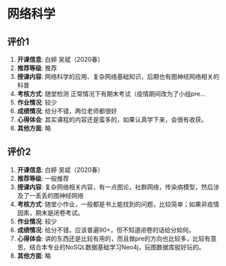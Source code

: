 # 网络科学

## 评价1

1. **开课信息**: 白婷 吴斌（2020春）
2. **推荐等级**: 推荐
3. **授课内容**: 网络科学的应用、复杂网络基础知识，后期也有图神经网络相关的科普
4. **考核方式**: 随堂检测 正常情况下有期末考试（疫情期间改为了小组pre...
5. **作业情况**: 较少
6. **成绩情况**: 给分不错，两位老师都很好
7. **心得体会**: 其实课程的内容还是蛮多的，如果认真学下来，会很有收获。
8. **其他方面**: 略

## 评价2

1. **开课信息**: 白婷 吴斌（2020春）
2. **推荐等级**: 一般推荐
3. **授课内容**: 复杂网络相关内容，有一点图论，社群网络，传染病模型，然后涉及了一丢丢的图神经网络
4. **考核方式**: 随堂小作业，一般都是书上能找到的问题，比较简单；如果非疫情因素，期末是闭卷考试。
5. **作业情况**: 较少
6. **成绩情况**: 给分不错，应该普遍90+，但不知道闭卷的话给分如何。
7. **心得体会**: 讲的东西还是比较有用的，而且做pre的方向也比较多，比较有意思，结合本专业的NoSQL数据基础学习Neo4j，玩图数据库挺好玩的。
8. **其他方面**: 略
